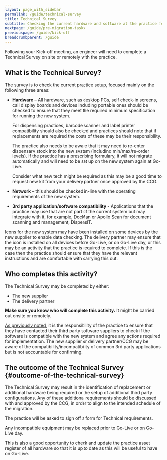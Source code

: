 ```yaml
---
layout: page_with_sidebar
permalink: /guide/technical-survey
title: Technical Survey
subtitle: Checking the current hardware and software at the practice for compatibility with the new system
nextpage: /guide/pre-migration-tasks
previouspage: /guide/kick-off
breadcrumbparent: /guide
---
```


Following your Kick-off meeting, an engineer will need to complete a Technical Survey on site or remotely with the practice.

## What is the Technical Survey?

The survey is to check the current practice setup, focused mainly on the following three areas:

* **Hardware** – All hardware, such as desktop PCs, self check-in screens, call display boards and devices including portable ones should be checked to ensure that they meet the required minimum specification for running the new system. 

   For dispensing practices, barcode scanner and label printer compatibility should also be checked and practices should note that if replacements are required the costs of these may be their responsibility. 

   The practice also needs to be aware that it may need to re-enter dispensary stock into the new system (including min/max/re-order levels). If the practice has a prescribing formulary, it will not migrate automatically and will need to be set up on the new system again at Go-Live.

   Consider what new tech might be required as this may be a good time to request new kit from your delivery partner once approved by the CCG. 

* **Network** – this should be checked in-line with the operating requirements of the new system.

* **3rd party application/software compatibility** - Applications that the practice may use that are not part of the current system but may integrate with it, for example, DocMan or Apollo Scan for document scanning and management, DispensIT.

Icons for the new system may have been installed on some devices by the new supplier to enable data checking. The delivery partner may ensure that the icon is installed on all devices before Go-Live, or on Go-Live day, or this may be an activity that the practice is required to complete. If this is the case then the practice should ensure that they have the relevant instructions and are comfortable with carrying this out.



## Who completes this activity?

The Technical Survey may be completed by either:
* The new supplier 
* The delivery partner 

**Make sure you know who will complete this activity.** It might be carried out onsite or remotely.

[As previously noted]( {{site.baseurl}}/guide/kick-off#technical-survey), it is the responsibility of the practice to ensure that they have contacted their third party software suppliers to check if the software is compatible with the new system and agree any actions required for implementation. The new supplier or delivery partner/CCG may be aware of the compatibility/incompatibility of common 3rd party applications but is not accountable for confirming.

## The outcome of the Technical Survey {#outcome-of-the-technical-survey}

The Technical Survey may result in the identification of replacement or additional hardware being required or the setup of additional third party configurations. Any of these additional requirements should be discussed with and approved by the CCG, in order to align to the intended schedule of the migration.

The practice will be asked to sign off a form for Technical requirements.

Any incompatible equipment may be replaced prior to Go-Live or on Go-Live day. 

This is also a good opportunity to check and update the practice asset register of all hardware so that it is up to date as this will be useful to have on Go-Live.

